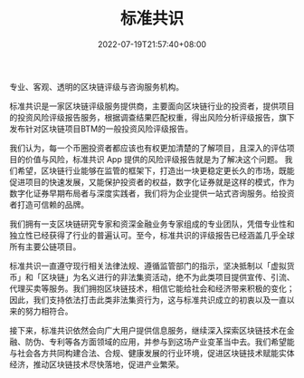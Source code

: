 ﻿---
weight: 
title: "标准共识"
description: "专业、客观、透明的区块链评级与咨询服务机构。"
date: 2022-07-19T21:57:40+08:00
lastmod: 2022-07-19T16:45:40+08:00
draft: false
authors: ["qianxun"]
featuredImage: "biaozhungongshi.jpg"
link: "https://1234btc.com/qk/biaozhungongshi.html"
tags: ["微信公众号","标准共识"]
categories: ["navigation"]
navigation: ["微信公众号"]
lightgallery: true
toc: true
pinned: false
recommend: false
recommend1: false
---
专业、客观、透明的区块链评级与咨询服务机构。

标准共识是一家区块链评级服务提供商，主要面向区块链行业的投资者，提供项目的投资风险评级报告服务，根据调查结果匹配权重，得出风险分析评级报告，旗下发布针对区块链项目BTM的一般投资风险评级报告。

我们认为，每一个币圈投资者都应该也有权更加清楚的了解项目，且深入的评估项目的价值与风险，标准共识 App 提供的风险评级报告就是为了解决这个问题。 我们希望，区块链行业能够在监管的框架下，打造出一块更稳定更长久的市场，既能促进项目的快速发展，又能保护投资者的权益，数字化证券就是这样的模式，作为数字化证券早期布局者与深度实践者，我们将为企业提供一站式咨询服务。给投资者打造可信赖的品牌。 

我们拥有一支区块链研究专家和资深金融业务专家组成的专业团队，凭借专业性和独立性已经获得了行业的普遍认可。至今，标准共识的评级报告已经涵盖几乎全球所有主要公链项目。

标准共识一直遵守现行相关法律法规、遵循监管部门的指示，坚决抵制以「虚拟货币」和「区块链」为名义进行的非法集资活动，绝不为此类项目提供宣传、引流、代理买卖等服务。我们拥抱区块链技术，相信它能给社会和经济带来积极的变化；因此，我们支持依法打击此类非法集资行为，这与标准共识成立的初衷以及一直以来的努力相符合。

接下来，标准共识依然会向广大用户提供信息服务，继续深入探索区块链技术在金融、防伪、专利等各方面领域的应用，并参与到这场产业变革当中去。我们希望能与社会各方共同构建合法、合规、健康发展的行业环境，促进区块链技术赋能实体经济，推动区块链技术尽快落地，促进产业繁荣。

